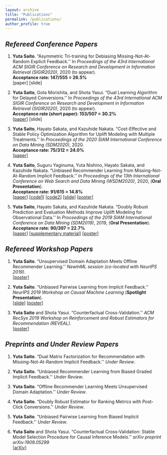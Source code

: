 ```yaml
---
layout: archive
title: "Publications"
permalink: /publications/
author_profile: true
---
```


## _Refereed Conference Papers_

1. **Yuta Saito**. “Asymmetric Tri-training for Debiasing Missing-Not-At-Random Explicit Feedback.'' In _Proceedings of the 43rd International ACM SIGIR Conference on Research and Development in Information Retrieval (SIGIR2020)_, 2020 (to appear). <br>
**Acceptance rate: 147/555 = 26.5%** <br>
[paper] [slide]

2. **Yuta Saito**, Gota Morishita, and Shota Yasui. “Dual Learning Algorithm for Delayed Conversions.'' In _Proceedings of the 43rd International ACM SIGIR Conference on Research and Development in Information Retrieval (SIGIR2020)_, 2020 (to appear). <br>
**Acceptance rate (short paper): 153/507 = 30.2%** <br>
[[paper](https://arxiv.org/abs/1910.01847)] [slide]

1. **Yuta Saito**, Hayato Sakata, and Kazuhide Nakata. “Cost-Effective and Stable Policy Optimization Algorithm for Uplift Modeling with Multiple Treatments.'' In _Proceedings of the 2020 SIAM International Conference on Data Mining (SDM2020)_, 2020. <br>
**Acceptance rate: 75/312 = 24.0%** <br>
[[paper](https://epubs.siam.org/doi/abs/10.1137/1.9781611976236.46)]

4. **Yuta Saito**, Suguru Yaginuma, Yuta Nishino, Hayato Sakata, and Kazuhide Nakata. “Unbiased Recommender Learning from Missing-Not-At-Random Implicit Feedback.'' In _Proceedings of the 13th International Conference on Web Search and Data Mining (WSDM2020)_, 2020, (**Oral Presentation**). <br>
**Acceptance rate: 91/615 = 14.8%** <br>
[[paper](https://dl.acm.org/doi/abs/10.1145/3336191.3371783)] [[code1](https://github.com/usaito/unbiased-implicit-rec)] [[code2](https://github.com/usaito/unbiased-implicit-rec-real)] [[slide](https://usaito.github.io/files/relmf-slide.pdf)] [[poster](https://usaito.github.io/files/relmf-poster.pdf)]

5. **Yuta Saito**, Hayato Sakata, and Kazuhide Nakata. “Doubly Robust Prediction and Evaluation Methods Improve Uplift Modeling for Observational Data.'' In _Proceedings of the 2019 SIAM International Conference on Data Mining (SDM2019)_, 2019, (**Oral Presentation**). <br>
**Acceptance rate: 90/397 = 22.7%** <br>
[[paper](https://epubs.siam.org/doi/abs/10.1137/1.9781611975673.53)] [[supplementary material](https://usaito.github.io/files/SDM19_appendix.pdf)] [[poster](https://usaito.github.io/files/SDM19_poster.pdf)]

## _Refereed Workshop Papers_

1.  **Yuta Saito**. “Unsupervised Domain Adaptation Meets Offline Recommender Learning.'' _NewInML session (co-located with NeurIPS 2019)_. <br>
[[poster](https://usaito.github.io/files/damf_ws_poster.pdf)]

2.  **Yuta Saito**. “Unbiased Pairwise Learning from Implicit Feedback.'' _NeurIPS 2019 Workshop on Causal Machine Learning_ (**Spotlight Presentation**). <br>
[[slide](https://drive.google.com/open?id=1IkdS2nopkVDe3moUOI0W8MED3NSzvwk7)] [[poster](https://drive.google.com/open?id=1th8dMxYBVZEpXh2y1SxyJw9d74EqZxyD)]

3.  **Yuta Saito** and Shota Yasui. “Counterfactual Cross-Validation.'' _ACM RecSys 2019 Workshop on Reinforcement and Robust Estimators for Recommendation (REVEAL)_. <br>
[[poster](https://usaito.github.io/files/cfcv_ws_poster.pdf)]

## _Preprints and Under Review Papers_

1. **Yuta Saito**. “Dual Matrix Factorization for Recommendation with Missing-Not-At-Random Implicit Feedback.'' _Under Review_.

1. **Yuta Saito**. “Unbiased Recommender Learning from Biased Graded Implicit Feedback.'' _Under Review_.

2. **Yuta Saito**. “Offline Recommender Learning Meets Unsupervised Domain Adaptation.'' _Under Review_.

3. **Yuta Saito**. “Doubly Robust Estimator for Ranking Metrics with Post-Click Conversions.'' _Under Review_.

4. **Yuta Saito**. “Unbiased Pairwise Learning from Biased Implicit Feedback.'' _Under Review_.

5. **Yuta Saito** and Shota Yasui. “Counterfactual Cross-Validation: Stable Model Selection Procedure for Causal Inference Models.'' _arXiv preprint arXiv:1909.05299_ <br>
[[arXiv](https://arxiv.org/abs/1909.05299)]
